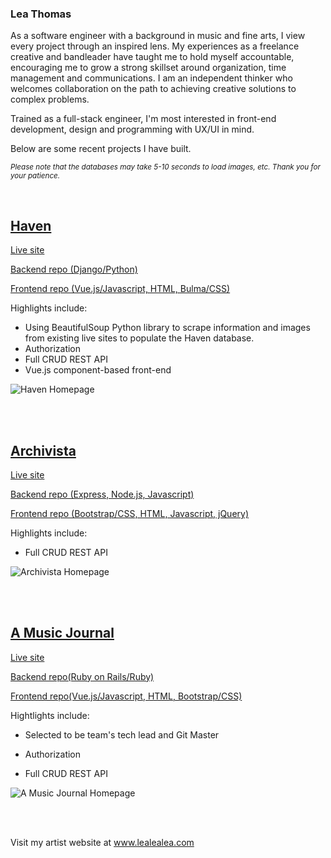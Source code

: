 ### Lea Thomas 

As a software engineer with a background in music and fine arts, I view every project through an inspired lens. My experiences as a freelance creative and bandleader have taught me to hold myself accountable, encouraging me to grow a strong skillset around organization, time management and communications. I am an independent thinker who welcomes collaboration on the path to achieving creative solutions to complex problems.

Trained as a full-stack engineer, I'm most interested in front-end development, design and programming with UX/UI in mind. 

Below are some recent projects I have built. 

<sub> _Please note that the databases may take 5-10 seconds to load images, etc. Thank you for your patience._ </sub>

<br>

## [Haven](https://haven-homes.netlify.app/#/)

[Live site](https://haven-homes.netlify.app/#/)

[Backend repo (Django/Python)](https://github.com/infiniteloom/project4-backend)

[Frontend repo (Vue.js/Javascript, HTML, Bulma/CSS)](https://github.com/infiniteloom/project4-frontend)

Highlights include:
* Using BeautifulSoup Python library to scrape information and images from existing live sites to populate the Haven database. 
* Authorization
* Full CRUD REST API
* Vue.js component-based front-end 

![Haven Homepage](https://res.cloudinary.com/infiniteloom/image/upload/v1601322175/Unit%2004%20-%20Project%20-%20Haven/Haven_Live_Site_Homepage.png)

<br> 

<br> 

## [Archivista](https://archivista.netlify.app/)

[Live site](https://archivista.netlify.app/)

[Backend repo (Express, Node.js, Javascript)](https://github.com/infiniteloom/Project-2-Backend)

[Frontend repo (Bootstrap/CSS, HTML, Javascript, jQuery)](https://github.com/infiniteloom/Project-2-Frontend)

Highlights include: 

* Full CRUD REST API

![Archivista Homepage](https://res.cloudinary.com/infiniteloom/image/upload/v1601322245/Unit%2002%20-%20Project%20/Archivista_Homepage_c4prbk.png)

<br>

<br>

## [A Music Journal](https://a-music-journal.netlify.app/)

[Live site](https://a-music-journal.netlify.app)

[Backend repo(Ruby on Rails/Ruby)](https://github.com/infiniteloom/project-3-backend)

[Frontend repo(Vue.js/Javascript, HTML, Bootstrap/CSS)](https://github.com/infiniteloom/project-3-frontend)

Hightlights include: 

* Selected to be team's tech lead and Git Master

* Authorization

* Full CRUD REST API

![A Music Journal Homepage](https://res.cloudinary.com/infiniteloom/image/upload/v1601322474/Unit%2003%20-%20Project/Music_journal_Live_Site_home_gw3pox.png)

<br>

<br>

Visit my artist website at www.lealealea.com




